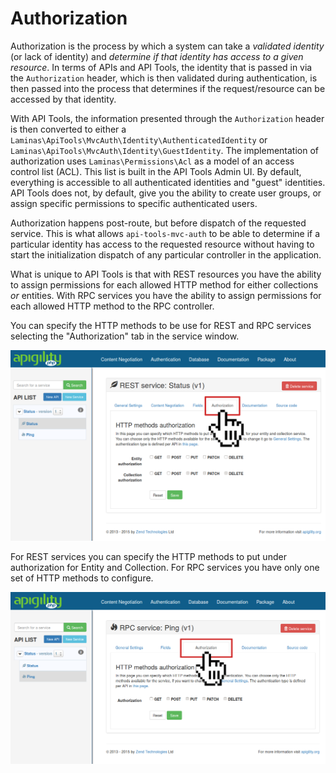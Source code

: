 Authorization
=============

Authorization is the process by which a system can take a *validated identity* (or lack of
identity) and *determine if that identity has access to a given resource*.  In terms of APIs and
API Tools, the identity that is passed in via the `Authorization` header, which is then validated
during authentication, is then passed into the process that determines if the request/resource can
be accessed by that identity.

With API Tools, the information presented through the `Authorization` header is then converted to
either a `Laminas\ApiTools\MvcAuth\Identity\AuthenticatedIdentity` or `Laminas\ApiTools\MvcAuth\Identity\GuestIdentity`.  The
implementation of authorization uses `Laminas\Permissions\Acl` as a model of an access control list
(ACL).  This list is built in the API Tools Admin UI.  By default, everything is accessible to all
authenticated identities and "guest" identities.  API Tools does not, by default, give you the ability
to create user groups, or assign specific permissions to specific authenticated users.

Authorization happens post-route, but before dispatch of the requested service.  This is what allows
`api-tools-mvc-auth` to be able to determine if a particular identity has access to the requested resource
without having to start the initialization dispatch of any particular controller in the application.

What is unique to API Tools is that with REST resources you have the ability to assign permissions
for each allowed HTTP method for either collections *or* entities.  With RPC services you have the
ability to assign permissions for each allowed HTTP method to the RPC controller.

You can specify the HTTP methods to be use for REST and RPC services selecting the "Authorization"
tab in the service window.

![Authorization Settings REST](/asset/api-tools-documentation/img/auth-authorization-ui-settings-rest.png)

For REST services you can specify the HTTP methods to put under authorization for Entity and
Collection. For RPC services you have only one set of HTTP methods to configure.

![Authorization Settings RPC](/asset/api-tools-documentation/img/auth-authorization-ui-settings-rpc.png) 
